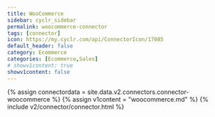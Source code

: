 ```yaml
---
title: WooCommerce
sidebar: cyclr_sidebar
permalink: woocommerce-connector
tags: [connector]
icon: https://my.cyclr.com/api/ConnectorIcon/17085
default_header: false
category: Ecommerce
categories: [Ecommerce,Sales]
# showv1content: true
showv1content: false
---
```

{% assign connectordata = site.data.v2.connectors.connector-woocommerce %}
{% assign v1content = "woocommerce.md" %}
{% include v2/connector/connector.html %}	